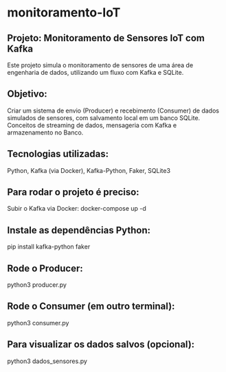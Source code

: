 # monitoramento-IoT

## Projeto: Monitoramento de Sensores IoT com Kafka
Este projeto simula o monitoramento de sensores de uma área de engenharia de dados, utilizando um fluxo com Kafka e SQLite.

## Objetivo:
Criar um sistema de envio (Producer) e recebimento (Consumer) de dados simulados de sensores, com salvamento local em um banco SQLite. Conceitos de streaming de dados, mensageria com Kafka e armazenamento no Banco.

## Tecnologias utilizadas: 
Python, Kafka (via Docker), Kafka-Python, Faker, SQLite3

## Para rodar o projeto é preciso:
Subir o Kafka via Docker: docker-compose up -d

## Instale as dependências Python: 
pip install kafka-python faker

## Rode o Producer:  
python3 producer.py

## Rode o Consumer (em outro terminal): 
python3 consumer.py

## Para visualizar os dados salvos (opcional):
python3 dados_sensores.py
